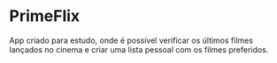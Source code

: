 # PrimeFlix

App criado para estudo, onde é possível verificar os últimos filmes lançados no cinema e criar uma lista pessoal com os filmes preferidos.
